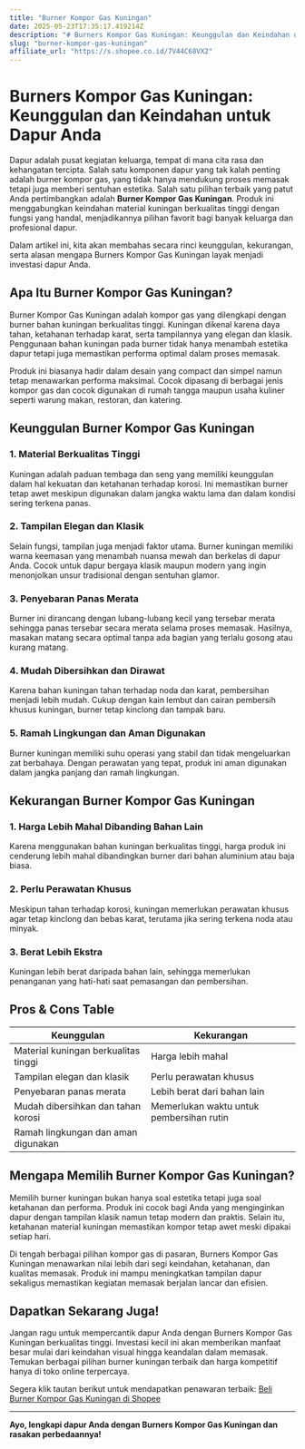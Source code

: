 ```yaml
---
title: "Burner Kompor Gas Kuningan"
date: 2025-05-23T17:35:17.419214Z
description: "# Burners Kompor Gas Kuningan: Keunggulan dan Keindahan untuk Dapur Anda..."
slug: "burner-kompor-gas-kuningan"
affiliate_url: "https://s.shopee.co.id/7V44C68VX2"
---
```

# Burners Kompor Gas Kuningan: Keunggulan dan Keindahan untuk Dapur Anda

Dapur adalah pusat kegiatan keluarga, tempat di mana cita rasa dan kehangatan tercipta. Salah satu komponen dapur yang tak kalah penting adalah burner kompor gas, yang tidak hanya mendukung proses memasak tetapi juga memberi sentuhan estetika. Salah satu pilihan terbaik yang patut Anda pertimbangkan adalah **Burner Kompor Gas Kuningan**. Produk ini menggabungkan keindahan material kuningan berkualitas tinggi dengan fungsi yang handal, menjadikannya pilihan favorit bagi banyak keluarga dan profesional dapur.

Dalam artikel ini, kita akan membahas secara rinci keunggulan, kekurangan, serta alasan mengapa Burners Kompor Gas Kuningan layak menjadi investasi dapur Anda.

## Apa Itu Burner Kompor Gas Kuningan?

Burner Kompor Gas Kuningan adalah kompor gas yang dilengkapi dengan burner bahan kuningan berkualitas tinggi. Kuningan dikenal karena daya tahan, ketahanan terhadap karat, serta tampilannya yang elegan dan klasik. Penggunaan bahan kuningan pada burner tidak hanya menambah estetika dapur tetapi juga memastikan performa optimal dalam proses memasak.

Produk ini biasanya hadir dalam desain yang compact dan simpel namun tetap menawarkan performa maksimal. Cocok dipasang di berbagai jenis kompor gas dan cocok digunakan di rumah tangga maupun usaha kuliner seperti warung makan, restoran, dan katering.

## Keunggulan Burner Kompor Gas Kuningan

### 1. Material Berkualitas Tinggi

Kuningan adalah paduan tembaga dan seng yang memiliki keunggulan dalam hal kekuatan dan ketahanan terhadap korosi. Ini memastikan burner tetap awet meskipun digunakan dalam jangka waktu lama dan dalam kondisi sering terkena panas.

### 2. Tampilan Elegan dan Klasik

Selain fungsi, tampilan juga menjadi faktor utama. Burner kuningan memiliki warna keemasan yang menambah nuansa mewah dan berkelas di dapur Anda. Cocok untuk dapur bergaya klasik maupun modern yang ingin menonjolkan unsur tradisional dengan sentuhan glamor.

### 3. Penyebaran Panas Merata

Burner ini dirancang dengan lubang-lubang kecil yang tersebar merata sehingga panas tersebar secara merata selama proses memasak. Hasilnya, masakan matang secara optimal tanpa ada bagian yang terlalu gosong atau kurang matang.

### 4. Mudah Dibersihkan dan Dirawat

Karena bahan kuningan tahan terhadap noda dan karat, pembersihan menjadi lebih mudah. Cukup dengan kain lembut dan cairan pembersih khusus kuningan, burner tetap kinclong dan tampak baru.

### 5. Ramah Lingkungan dan Aman Digunakan

Burner kuningan memiliki suhu operasi yang stabil dan tidak mengeluarkan zat berbahaya. Dengan perawatan yang tepat, produk ini aman digunakan dalam jangka panjang dan ramah lingkungan.

## Kekurangan Burner Kompor Gas Kuningan

### 1. Harga Lebih Mahal Dibanding Bahan Lain

Karena menggunakan bahan kuningan berkualitas tinggi, harga produk ini cenderung lebih mahal dibandingkan burner dari bahan aluminium atau baja biasa.

### 2. Perlu Perawatan Khusus

Meskipun tahan terhadap korosi, kuningan memerlukan perawatan khusus agar tetap kinclong dan bebas karat, terutama jika sering terkena noda atau minyak.

### 3. Berat Lebih Ekstra

Kuningan lebih berat daripada bahan lain, sehingga memerlukan penanganan yang hati-hati saat pemasangan dan pembersihan.

## Pros & Cons Table

| Keunggulan                                | Kekurangan                                   |
|--------------------------------------------|----------------------------------------------|
| Material kuningan berkualitas tinggi     | Harga lebih mahal                          |
| Tampilan elegan dan klasik               | Perlu perawatan khusus                    |
| Penyebaran panas merata                   | Lebih berat dari bahan lain               |
| Mudah dibersihkan dan tahan korosi       | Memerlukan waktu untuk pembersihan rutin |
| Ramah lingkungan dan aman digunakan      |                                              |

## Mengapa Memilih Burner Kompor Gas Kuningan?

Memilih burner kuningan bukan hanya soal estetika tetapi juga soal ketahanan dan performa. Produk ini cocok bagi Anda yang menginginkan dapur dengan tampilan klasik namun tetap modern dan praktis. Selain itu, ketahanan material kuningan memastikan kompor tetap awet meski dipakai setiap hari.

Di tengah berbagai pilihan kompor gas di pasaran, Burners Kompor Gas Kuningan menawarkan nilai lebih dari segi keindahan, ketahanan, dan kualitas memasak. Produk ini mampu meningkatkan tampilan dapur sekaligus memastikan kegiatan memasak berjalan lancar dan efisien.

## Dapatkan Sekarang Juga!

Jangan ragu untuk mempercantik dapur Anda dengan Burners Kompor Gas Kuningan berkualitas tinggi. Investasi kecil ini akan memberikan manfaat besar mulai dari keindahan visual hingga keandalan dalam memasak. Temukan berbagai pilihan burner kuningan terbaik dan harga kompetitif hanya di toko online terpercaya.

Segera klik tautan berikut untuk mendapatkan penawaran terbaik: [Beli Burner Kompor Gas Kuningan di Shopee](https://s.shopee.co.id/7V44C68VX2)

---

**Ayo, lengkapi dapur Anda dengan Burners Kompor Gas Kuningan dan rasakan perbedaannya!**